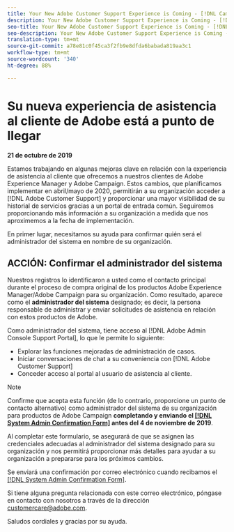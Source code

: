 ```yaml
---
title: Your New Adobe Customer Support Experience is Coming - [!DNL Campaign] deploy contact
description: Your New Adobe Customer Support Experience is Coming - [!DNL Campaign] deploy contact
seo-title: Your New Adobe Customer Support Experience is Coming - [!DNL Campaign] deploy contact
seo-description: Your New Adobe Customer Support Experience is Coming - [!DNL Campaign] deploy contact
translation-type: tm+mt
source-git-commit: a78e81c0f45ca3f2fb9e8dfda6babada819aa3c1
workflow-type: tm+mt
source-wordcount: '340'
ht-degree: 88%

---
```



# Su nueva experiencia de asistencia al cliente de Adobe está a punto de llegar

**21 de octubre de 2019**

Estamos trabajando en algunas mejoras clave en relación con la experiencia de asistencia al cliente que ofrecemos a nuestros clientes de Adobe Experience Manager y Adobe Campaign. Estos cambios, que planificamos implementar en abril/mayo de 2020, permitirán a su organización acceder a [!DNL Adobe Customer Support] y proporcionar una mayor visibilidad de su historial de servicios gracias a un portal de entrada común. Seguiremos proporcionando más información a su organización a medida que nos aproximemos a la fecha de implementación.

En primer lugar, necesitamos su ayuda para confirmar quién será el administrador del sistema en nombre de su organización.

## ACCIÓN: Confirmar el administrador del sistema

Nuestros registros lo identificaron a usted como el contacto principal durante el proceso de compra original de los productos Adobe Experience Manager/Adobe Campaign para su organización. Como resultado, aparece como el **administrador del sistema** designado; es decir, la persona responsable de administrar y enviar solicitudes de asistencia en relación con estos productos de Adobe.

Como administrador del sistema, tiene acceso al [!DNL Adobe Admin Console Support Portal], lo que le permite lo siguiente:

* Explorar las funciones mejoradas de administración de casos.
* Iniciar conversaciones de chat a su conveniencia con [!DNL Adobe Customer Support]
* Conceder acceso al portal al usuario de asistencia al cliente.

>[!NOTE]
>
>Confirme que acepta esta función (de lo contrario, proporcione un punto de contacto alternativo) como administrador del sistema de su organización para productos de Adobe Campaign **completando y enviando el [[!DNL System Admin Confirmation Form]](https://adobe.allegiancetech.com/cgi-bin/qwebcorporate.dll?idx=N5M8RY) antes del 4 de noviembre de 2019**.
>
>Al completar este formulario, se asegurará de que se asignen las credenciales adecuadas al administrador del sistema designado para su organización y nos permitirá proporcionar más detalles para ayudar a su organización a prepararse para los próximos cambios.

Se enviará una confirmación por correo electrónico cuando recibamos el [[!DNL System Admin Confirmation Form]](https://adobe.allegiancetech.com/cgi-bin/qwebcorporate.dll?idx=N5M8RY).

Si tiene alguna pregunta relacionada con este correo electrónico, póngase en contacto con nosotros a través de la dirección customercare@adobe.com.

Saludos cordiales y gracias por su ayuda.
